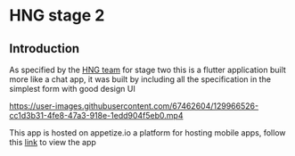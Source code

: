 
# HNG stage 2

## Introduction

As specified by the [HNG team]('https://hng.tech/') for stage two this is a flutter application built more like a chat app, it was built by including all the specification in the simplest form with good design UI

https://user-images.githubusercontent.com/67462604/129966526-cc1d3b31-4fe8-47a3-918e-1edd904f5eb0.mp4

This app is hosted on appetize.io a platform for hosting mobile apps,
follow this [link](https://appetize.io/app/ka977m3yay1y4ajr9r1rk61x1w?device=nexus5&scale=75&orientation=portrait&osVersion=8.1) to view the app

<!-- A few resources to get you started if this is your first Flutter project:

- [Lab: Write your first Flutter app](https://flutter.dev/docs/get-started/codelab)
- [Cookbook: Useful Flutter samples](https://flutter.dev/docs/cookbook)

For help getting started with Flutter, view our
[online documentation](https://flutter.dev/docs), which offers tutorials,
samples, guidance on mobile development, and a full API reference. -->
